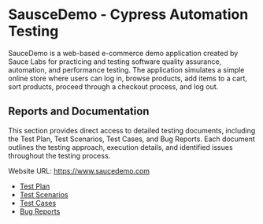 # SausceDemo - Cypress Automation Testing

SauceDemo is a web-based e-commerce demo application created by Sauce Labs for practicing and testing software quality assurance, automation, and performance testing. The application simulates a simple online store where users can log in, browse products, add items to a cart, sort products, proceed through a checkout process, and log out.

## Reports and Documentation

This section provides direct access to detailed testing documents, including the Test Plan, Test Scenarios, Test Cases, and Bug Reports. Each document outlines the testing approach, execution details, and identified issues throughout the testing process.

Website URL: https://www.saucedemo.com

- [Test Plan](https://docs.google.com/document/d/1K6Uy9S0fTBt9BNnOB806961vkUsOdrP_85xaJaBhA7I/edit?usp=sharing)
- [Test Scenarios](https://docs.google.com/spreadsheets/d/1HHHzich7DSBRshUM52Oa4IALYVs_Kr4EQYWsYU_KzLg/edit?usp=sharing)
- [Test Cases](https://docs.google.com/spreadsheets/d/1siENwPxA8oznJOxxzRvNe0JyzJR890y4UB6dI8cOJgQ/edit?usp=sharing)
- [Bug Reports](https://docs.google.com/spreadsheets/d/1Q4bFDRCV8Ad1ow6YMq5RU1CE6hG92h_gueQNyJibQYY/edit?usp=sharing)
